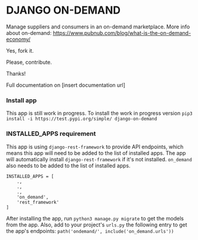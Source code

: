 # DJANGO ON-DEMAND

Manage suppliers and consumers in an on-demand marketplace. 
More info about on-demand: https://www.pubnub.com/blog/what-is-the-on-demand-economy/

Yes, fork it.

Please, contribute.

Thanks!

Full documentation on [insert documentation url]

### Install app
This app is still work in progress. To install the work in progress version 
`pip3 install -i https://test.pypi.org/simple/ django-on-demand`

### INSTALLED_APPS requirement
This app is using `django-rest-framework` to provide API endpoints, which means this app will need to be added to the list of installed apps.
The app will automatically install `django-rest-framework` if it's not installed.
`on_demand` also needs to be added to the list of installed apps.

```
INSTALLED_APPS = [
    .,
    .,
    .,
    'on_demand',
    'rest_framework'
]
```

After installing the app, run `python3 manage.py migrate` to get the models from the app.
Also, add to your project's `urls.py` the following entry to get the app's endpoints: `path('ondemand/', include('on_demand.urls'))`